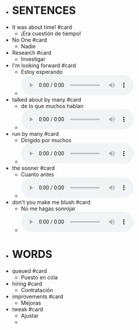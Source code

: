 - # SENTENCES
- It was about time!  #card
	- ¡Era cuestión de tiempo!
- No One  #card
	- Nadie
- Research #card
	- Investigar
- I'm looking forward #card
	- Estoy esperando
	-
	  <html>   <audio controls src="G:\Mi unidad\Autosync\Logmy\NewLog\Audios\1.wav"
	        style=" " >
	  </audio>
	  </html>
- talked about by many #card
	- de lo que muchos hablan
	-
	  <html>   <audio controls src="G:\Mi unidad\Autosync\Logmy\NewLog\Audios\2.wav"
	        style=" " >
	  </audio>
	  </html>
- run by many #card
	- Dirigido por muchos
	-
	  <html>   <audio controls src="G:\Mi unidad\Autosync\Logmy\NewLog\Audios\3.wav"
	        style=" " >
	  </audio>
	  </html>
- the sooner #card
	- Cuanto antes
	-
	  <html>   <audio controls src="G:\Mi unidad\Autosync\Logmy\NewLog\Audios\4.wav"
	        style=" " >
	  </audio>
	  </html>
- don't you make me blush #card
	- No me hagas sonrojar
	-
	  <html>   <audio controls src="G:\Mi unidad\Autosync\Logmy\NewLog\Audios\5.wav"
	        style=" " >
	  </audio>
	  </html>
- # WORDS
- queued #card
	- Puesto en cola
- hiring #card
	- Contratación
- improvements #card
	- Mejoras
- tweak #card
	- Ajustar
	-